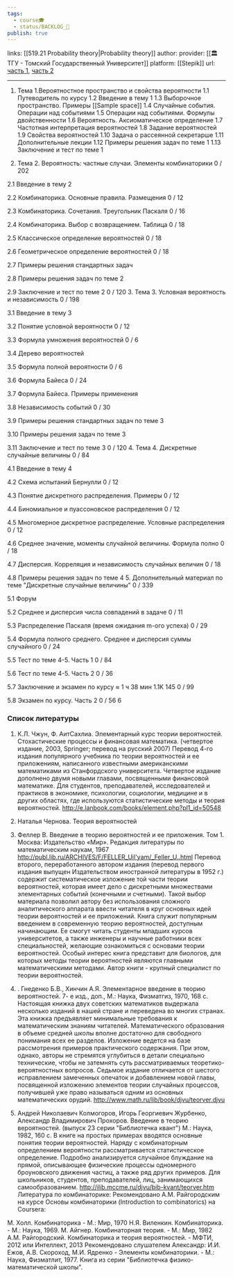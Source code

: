```yaml
---
tags:
  - course🎓
  - status/BACKLOG_🌰
publish: true
---
```

links: [[519.21  Probability theory|Probability theory]]
author: 
provider: [[🏛ТГУ - Томский Государственный Университет]]
platform: [[Stepik]]
url: [часть 1](https://stepik.org/course/2911), [часть 2](https://stepik.org/course/3209/promo)

---

1. Тема 1.Вероятностное пространство и свойства вероятности
1.1 Путеводитель по курсу
1.2 Введение в тему 1
1.3 Выборочное пространство. Примеры [[Sample space]]
1.4 Случайные события. Операции над событиями
1.5 Операции над событиями. Формулы двойственности
1.6 Вероятность. Аксиоматическое определение
1.7 Частотная интерпретация вероятностей
1.8 Задание вероятностей
1.9 Свойства вероятностей
1.10 Задача о рассеянной секретарше
1.11 Дополнительные лекции
1.12 Примеры решения задач по теме 1
1.13 Заключение и тест по теме 1



2. Тема 2. Вероятность: частные случаи. Элементы комбинаторики
0
/
202
 
 
2.1 Введение в тему 2
 
2.2 Комбинаторика. Основные правила. Размещения
0 / 12
 
2.3 Комбинаторика. Сочетания. Треугольник Паскаля
0 / 16
 
2.4 Комбинаторика. Выбор с возвращением. Таблица
0 / 18
 
2.5 Классическое определение вероятностей
0 / 18
 
2.6 Геометрическое определение вероятностей
0 / 18
 
2.7 Примеры решения стандартных задач
 
2.8 Примеры решения задач по теме 2
 
2.9 Заключение и тест по теме 2
0 / 120
3. Тема 3. Условная вероятность и независимость
0
/
198
 
 
3.1 Введение в тему 3
 
3.2 Понятие условной вероятности
0 / 12
 
3.3 Формула умножения вероятностей
0 / 6
 
3.4 Дерево вероятностей
 
3.5 Формула полной вероятности
0 / 6
 
3.6 Формула Байеса
0 / 24
 
3.7 Формула Байеса. Примеры применения
 
3.8 Независимость событий
0 / 30
 
3.9 Примеры решения стандартных задач по теме 3
 
3.10 Примеры решения задач по теме 3
 
3.11 Заключение и тест по теме 3
0 / 120
4. Тема 4. Дискретные случайные величины
0
/
84
 
 
4.1 Введение в тему 4
 
4.2 Схема испытаний Бернулли
0 / 12
 
4.3 Понятие дискретного распределения. Примеры
0 / 12
 
4.4 Биномиальное и пуассоновское распределения
0 / 12
 
4.5 Многомерное дискретное распределение. Условные распределения
0 / 12
 
4.6 Среднее значение, моменты случайной величины. Формула полно
0 / 18
 
4.7 Дисперсия. Корреляция и независимость случайных величин
0 / 18
 
4.8 Примеры решения задач по теме 4
5. Дополнительный материал по теме "Дискретные случайные величины"
0
/
339
 
 
5.1 Форум
 
5.2 Среднее и дисперсия числа совпадений в задаче
0 / 11
 
5.3 Распределение Паскаля (время ожидания m-ого успеха)
0 / 29
 
5.4 Формула полного среднего. Среднее и дисперсия суммы случайного
0 / 24
 
5.5 Тест по теме 4-5. Часть 1
0 / 84
 
5.6 Тест по теме 4-5. Часть 2
0 / 36
 
5.7 Заключение и экзамен по курсу
≈ 1 ч 38 мин
1.1K
145
0 / 99
 
5.8 Экзамен по курсу. Часть 2
0 / 56
6


### Список литературы
1. К.Л. Чжун, Ф. АитСахлиа. Элементарный курс теории вероятностей. Стохастические процессы и финансовая математика. (четвертое издание, 2003, Springer; перевод на русский 2007)
Перевод 4-го издания популярного учебника по теории вероятностей и ее приложениям, написанного известными американскими математиками из Станфордского университета. Четвертое издание дополнено двумя новыми главами, посвященными финансовой математике. Для студентов, преподавателей, исследователей и практиков в экономике, психологии, социологии, медицине и в других областях, где используются статистические методы и теория вероятностей.
http://e.lanbook.com/books/element.php?pl1_id=50548
 
2. Наталья Чернова. Теория вероятностей
3. Феллер В. Введение в теорию вероятностей и ее приложения. Том 1. Москва:
Издательство «Мир». Редакция литературы по математическим наукам, 1967
http://publ.lib.ru/ARCHIVES/F/FELLER_Uil'yam/_Feller_U..html
Перевод второго, переработанного автором издания (перевод первого издания выпущен Издательством иностранной литературы в 1952 г.) содержит систематическое изложение той части теории вероятностей, которая имеет дело с дискретными множествами элементарных событий (конечными и счетными). Такой выбор материала позволил автору без использования сложного аналитического аппарата ввести читателя в круг основных идей теории вероятностей и ее приложений.
Книга служит популярным введением в современную теорию вероятностей, доступным начинающим. Ее смогут читать студенты младших курсов университетов, а также инженеры и научные работники всех специальностей, желающие ознакомиться с основами теории вероятностей.
Особый интерес книга представит для биологов, для которых методы теории
 вероятностей являются главными математическими методами.
Автор книги - крупный специалист по теории вероятностей.

4. . Гнеденко Б.В., Хинчин А.Я. Элементарное введение в теорию вероятностей. 7-
е изд., доп., М.: Наука, Физматгиз, 1970, 168 с.
Настоящая книжка двух советских математиков выдержала несколько изданий в нашей стране и переведена во многих странах. Эта книжка предъявляет минимальные требования к математическим знаниям читателей. Математического образования в объеме средней школы вполне достаточно для свободного понимания всех ее разделов. Изложение ведется на базе рассмотрения примеров практического содержания. При этом, однако, авторы не стремятся углубиться в детали специально технические, чтобы не затемнять суть рассматриваемых теоретико-вероятностных вопросов.
Седьмое издание отличается от шестого исправлением замеченных опечаток и добавлением новой главы, посвященной изложению элементов теории
случайных процессов, получившей уже право называться одним из основных математических орудий.
http://www.math.ru/lib/book/djvu/teorver.djvu
5. Андрей Николаевич Колмогоров, Игорь Георгиевич Журбенко, Александр Владимирович Прохоров. Введение в теорию вероятностей. (выпуск 23 серии "Библиотечка квант") М.: Наука, 1982, 160 с.
В книге на простых примерах вводятся основные понятия теории вероятностей. Наряду с комбинаторным определением вероятности рассматривается статистическое определение. Подробно анализируется случайное блуждание на прямой, описывающее физические процессы одномерного броуновского движения частиц, а также ряд других примеров.
Для школьников, студентов, преподавателей, лиц, занимающихся самообразованием.
http://ilib.mccme.ru/djvu/bib-kvant/teorver.htm
Литература по комбинаторике:
Рекомендовано А.М. Райгородским на курсе Основы комбинаторики (Introduction to combinatorics) на Сoursera:
  
М. Холл. Комбинаторика - М.: Мир, 1970
Н.Я. Виленкин. Комбинаторика. - М.: Наука, 1969.
М. Айгнер. Комбинаторная теория. - М.: Мир, 1982
А.М. Райгородский. Комбинаторика и теория вероятностей. - МФТИ, 2012 или Интеллект, 2013
Рекомендовано слушателем Александр:
И.И. Ежов, А.В. Скороход, М.И. Ядренко - Элементы комбинаторики. - М.: Наука, Физматлит, 1977.
Книга из серии "Библиотечка физико-математической школы".

